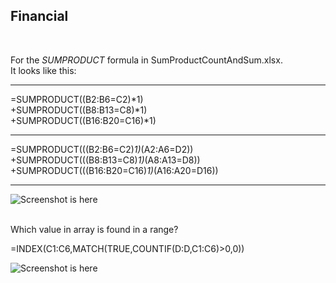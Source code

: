 ## Financial
<br/>

For the *SUMPRODUCT* formula in SumProductCountAndSum.xlsx. <br />
It looks like this:<br/>

--------
=SUMPRODUCT((B2:B6=C2)*1)<br />
+SUMPRODUCT((B8:B13=C8)*1)<br />
+SUMPRODUCT((B16:B20=C16)*1)<br />

--------

=SUMPRODUCT(((B2:B6=C2)*1)*(A2:A6=D2))<br />
+SUMPRODUCT(((B8:B13=C8)*1)*(A8:A13=D8))<br />
+SUMPRODUCT(((B16:B20=C16)*1)*(A16:A20=D16))<br />

--------
 
![Screenshot is here](https://image.ibb.co/nJ9WaF/Paint.png)

<br/>
Which value in array is found in a range? 

=INDEX(C1:C6,MATCH(TRUE,COUNTIF(D:D,C1:C6)>0,0))


![Screenshot is here](http://image.ibb.co/nhsuZv/vlookup.png)
